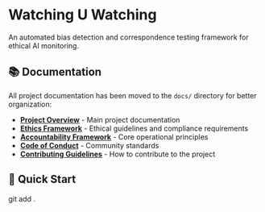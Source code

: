 # Watching U Watching

An automated bias detection and correspondence testing framework for ethical AI monitoring.

## 📚 Documentation

All project documentation has been moved to the `docs/` directory for better organization:

- **[Project Overview](docs/README.md)** - Main project documentation
- **[Ethics Framework](docs/ETHICS.md)** - Ethical guidelines and compliance requirements  
- **[Accountability Framework](docs/THE_MACHINERY_OF_ACCOUNTABILITY.md)** - Core operational principles
- **[Code of Conduct](docs/CODE_OF_CONDUCT.md)** - Community standards
- **[Contributing Guidelines](docs/CONTRIBUTING.md)** - How to contribute to the project

## 🚀 Quick Start


git add .